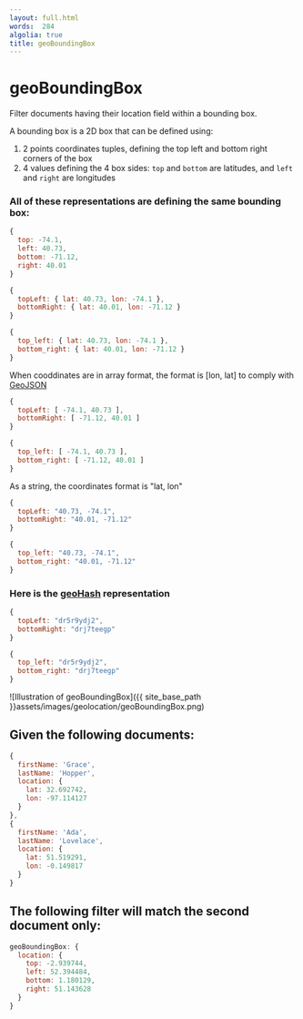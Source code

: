 ```yaml
---
layout: full.html
words:  284
algolia: true
title: geoBoundingBox
---
```


# geoBoundingBox

Filter documents having their location field within a bounding box.

A bounding box is a 2D box that can be defined using:

1. 2 points coordinates tuples, defining the top left and bottom right corners of the box
2. 4 values defining the 4 box sides: ```top``` and ```bottom``` are latitudes, and ```left``` and ```right``` are longitudes

### All of these representations are defining the same bounding box:

```javascript
{
  top: -74.1,
  left: 40.73,
  bottom: -71.12,
  right: 40.01
}
```

```javascript
{
  topLeft: { lat: 40.73, lon: -74.1 },
  bottomRight: { lat: 40.01, lon: -71.12 }
}
```

```javascript
{
  top_left: { lat: 40.73, lon: -74.1 },
  bottom_right: { lat: 40.01, lon: -71.12 }
}
```

<aside class="note">
When cooddinates are in array format, the format is [lon, lat] to comply with <a href="http://geojson.org/">GeoJSON</a>
</aside>

```javascript
{
  topLeft: [ -74.1, 40.73 ],
  bottomRight: [ -71.12, 40.01 ]
}
```

```javascript
{
  top_left: [ -74.1, 40.73 ],
  bottom_right: [ -71.12, 40.01 ]
}
```

<aside class="note">
As a string, the coordinates format is "lat, lon"
</aside>

```javascript
{
  topLeft: "40.73, -74.1",
  bottomRight: "40.01, -71.12"
}
```

```javascript
{
  top_left: "40.73, -74.1",
  bottom_right: "40.01, -71.12"
}
```

### Here is the [geoHash](https://en.wikipedia.org/wiki/Geohash) representation

```javascript
{
  topLeft: "dr5r9ydj2",
  bottomRight: "drj7teegp"
}
```

```javascript
{
  top_left: "dr5r9ydj2",
  bottom_right: "drj7teegp"
}
```

![Illustration of geoBoundingBox]({{ site_base_path }}assets/images/geolocation/geoBoundingBox.png)

## Given the following documents:

```javascript
{
  firstName: 'Grace',
  lastName: 'Hopper',
  location: {
    lat: 32.692742,
    lon: -97.114127
  }
},
{
  firstName: 'Ada',
  lastName: 'Lovelace',
  location: {
    lat: 51.519291,
    lon: -0.149817
  }
}
```

## The following filter will match the second document only:

```javascript
geoBoundingBox: {
  location: {
    top: -2.939744,
    left: 52.394484,
    bottom: 1.180129,
    right: 51.143628
  }
}
```
